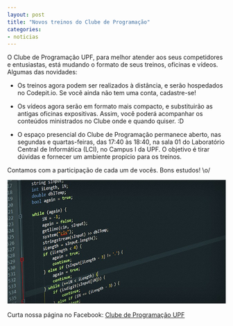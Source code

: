 ```yaml
---
layout: post
title: "Novos treinos do Clube de Programação"
categories:
- noticias
---
```


O Clube de Programação UPF, para melhor atender aos seus competidores e entusiastas, está mudando o formato de seus treinos, oficinas e vídeos. Algumas das novidades: 

- Os treinos agora podem ser realizados à distância, e serão hospedados no Codepit.io. Se você ainda não tem uma conta, cadastre-se!

- Os vídeos agora serão em formato mais compacto, e substituirão as antigas oficinas expositivas. Assim, você poderá acompanhar os conteúdos ministrados no Clube onde e quando quiser. :D

- O espaço presencial do Clube de Programação permanece aberto, nas segundas e quartas-feiras, das 17:40 às 18:40, na sala 01 do Laboratório Central de Informática (LCI), no Campus I da UPF. O objetivo é tirar dúvidas e fornecer um ambiente propício para os treinos.

Contamos com a participação de cada um de vocês. Bons estudos! \o/

![](/images/source-code-583537_640.jpg)

Curta nossa página no Facebook:
<a href="https://facebook.com/maratonaupf" target="_blank">Clube de Programação UPF</a>

